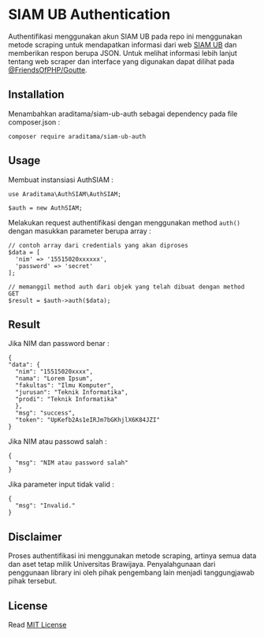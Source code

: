 # SIAM UB Authentication

Authentifikasi menggunakan akun SIAM UB pada repo ini menggunakan metode scraping untuk mendapatkan informasi dari web [SIAM UB](https://siam.ub.ac.id) dan memberikan respon berupa JSON.
Untuk melihat informasi lebih lanjut tentang web scraper dan interface yang digunakan dapat dilihat pada [@FriendsOfPHP/Goutte](https://github.com/FriendsOfPHP/Goutte).

## Installation

Menambahkan araditama/siam-ub-auth sebagai dependency pada file composer.json :

```
composer require araditama/siam-ub-auth
```

## Usage

Membuat instansiasi AuthSIAM :
```
use Araditama\AuthSIAM\AuthSIAM;

$auth = new AuthSIAM;
```

Melakukan request authentifikasi dengan menggunakan method ``auth()`` dengan masukkan parameter berupa array :
```
// contoh array dari credentials yang akan diproses
$data = [
  'nim' => '15515020xxxxxx',
  'password' => 'secret'
];

// memanggil method auth dari objek yang telah dibuat dengan method GET
$result = $auth->auth($data);
```

## Result
Jika NIM dan password benar :
```
{
"data": {
  "nim": "15515020xxxx",
  "nama": "Lorem Ipsum",
  "fakultas": "Ilmu Komputer",
  "jurusan": "Teknik Informatika",
  "prodi": "Teknik Informatika"
  },
  "msg": "success",
  "token": "UpKefb2As1eIRJm7bGKhjlX6K84JZI"
}
```

Jika NIM atau passowd salah :
```
{
  "msg": "NIM atau password salah"
}
```

Jika parameter input tidak valid :
```
{
  "msg": "Invalid."
}
```

## Disclaimer
Proses authentifikasi ini menggunakan metode scraping, artinya semua data dan aset tetap milik Universitas Brawijaya.
Penyalahgunaan dari penggunaan library ini oleh pihak pengembang lain menjadi tanggungjawab pihak tersebut.

## License
Read [MIT License](LICENSE)